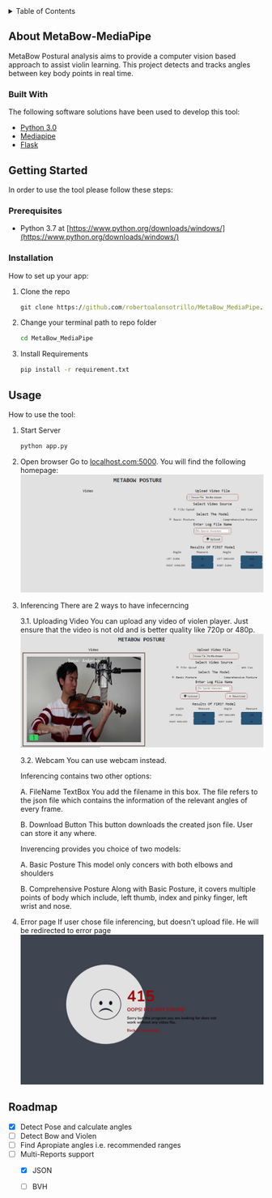 <!-- TABLE OF CONTENTS -->
<details>
  <summary>Table of Contents</summary>
  <ol>
    <li>
      <a href="#about-the-project">About The Project</a>
      <ul>
        <li><a href="#built-with">Built With</a></li>
      </ul>
    </li>
    <li>
      <a href="#getting-started">Getting Started</a>
      <ul>
        <li><a href="#prerequisites">Prerequisites</a></li>
        <li><a href="#installation">Installation</a></li>
      </ul>
    </li>
    <li><a href="#usage">Usage</a></li>
    <li><a href="#roadmap">Roadmap</a></li>
  </ol>
</details>



<!-- ABOUT THE PROJECT -->
## About MetaBow-MediaPipe

MetaBow Postural analysis aims to provide a computer vision based approach to assist violin learning. This project detects and tracks angles between key body points in real time. 


### Built With

The following software solutions have been used to develop this tool:

* [Python 3.0](https://docs.python.org/3.0/)
* [Mediapipe](https://google.github.io/mediapipe/)
* [Flask](https://flask.palletsprojects.com/en/2.1.x/)


<!-- GETTING STARTED -->
## Getting Started

In order to use the tool please follow these steps:

### Prerequisites

* Python 3.7 at [https://www.python.org/downloads/windows/](https://www.python.org/downloads/windows/)

### Installation

How to set up your app:

1. Clone the repo
   ```cmd
   git clone https://github.com/robertoalonsotrillo/MetaBow_MediaPipe.git
   ```
2. Change your terminal path to repo folder
   ```cmd
   cd MetaBow_MediaPipe
   ```
3. Install Requirements
   ```cmd
   pip install -r requirement.txt
   ```

<!-- USAGE EXAMPLES -->
## Usage

How to use the tool: 

1. Start Server
   ```cmd
   python app.py
   ```
2. Open browser
   Go to [localhost.com:5000](http://localhost.com:5000). You will find the following homepage:
   ![HomePage](https://github.com/robertoalonsotrillo/MetaBow_MediaPipe/blob/main/github_readme_images/HomePage.JPG?raw=true)
   
3. Inferencing 
   There are 2 ways to have infecerncing
   
   3.1. Uploading Video
        You can upload any video of violen player. Just ensure that the video is not old and is better quality like 720p or 480p.
        ![Inferencing](https://github.com/robertoalonsotrillo/MetaBow_MediaPipe/blob/main/github_readme_images/inferencing.JPG?raw=true)
        
   3.2. Webcam
        You can use webcam instead.
   
   Inferencing contains two other options:
   
   A.   FileName TextBox
        You add the filename in this box. The file refers to the json file which contains the information of the relevant angles of every frame.
        
   B.   Download Button
        This button downloads the created json file. User can store it any where.
        
   Inverencing provides you choice of two models:
   
   A.   Basic Posture
        This model only concers with both elbows and shoulders
   
   B.   Comprehensive Posture
        Along with Basic Posture, it covers multiple points of body which include, left thumb, index and pinky finger, left wrist and nose.
        
4. Error page
   If user chose file inferencing, but doesn't upload file. He will be redirected to error page
   ![ERROR](https://github.com/robertoalonsotrillo/MetaBow_MediaPipe/blob/main/github_readme_images/error.JPG?raw=true)
   
        
<!-- ROADMAP -->
## Roadmap

- [x] Detect Pose and calculate angles
- [ ] Detect Bow and Violen
- [ ] Find Apropiate angles i.e. recommended ranges
- [ ] Multi-Reports support
    - [x] JSON
    - [ ] BVH



